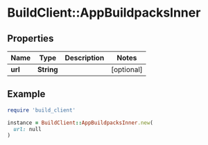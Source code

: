 # BuildClient::AppBuildpacksInner

## Properties

| Name | Type | Description | Notes |
| ---- | ---- | ----------- | ----- |
| **url** | **String** |  | [optional] |

## Example

```ruby
require 'build_client'

instance = BuildClient::AppBuildpacksInner.new(
  url: null
)
```

